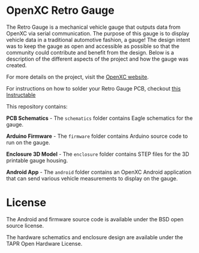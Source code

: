 OpenXC Retro Gauge
=========================

The Retro Gauge is a mechanical vehicle gauge that outputs data from OpenXC via
serial communication. The purpose of this gauge is to display vehicle data in a
traditional automotive fashion, a gauge! The design intent was to keep the gauge
as open and accessible as possible so that the community could contribute and
benefit from the design. Below is a description of the different aspects of the
project and how the gauge was created.

For more details on the project, visit the [OpenXC
website](http://openxcplatform.com/projects/retro-gauge.html).

For instructions on how to solder your Retro Gauge PCB, checkout [this Instructable](http://www.instructables.com/id/How-to-Solder-Your-OpenXC-Retro-Gauge/)

This repository contains:

**PCB Schematics** - The `schematics` folder contains Eagle schematics for the
gauge.

**Arduino Firmware** - The `firmware` folder contains Arduino source code to run
on the gauge.

**Enclosure 3D Model** - The `enclosure` folder contains STEP files for the 3D
printable gauge housing.

**Android App** - The `android` folder contains an OpenXC Android application
that can send various vehicle measurements to display on the gauge.


# License

The Android and firmware source code is available under the BSD open source
license.

The hardware schematics and enclosure design are available under the TAPR Open
Hardware License.
